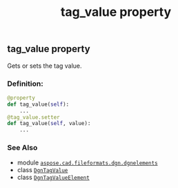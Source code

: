 ﻿---
title: tag_value property
second_title: Aspose.CAD for Python via .NET API References
description: 
type: docs
weight: 70
url: /aspose.cad.fileformats.dgn.dgnelements/dgntagvalueelement/tag_value/
is_root: false
---

## tag_value property


Gets or sets the tag value.
### Definition:
```python
@property
def tag_value(self):
    ...
@tag_value.setter
def tag_value(self, value):
    ...
```

### See Also
* module [`aspose.cad.fileformats.dgn.dgnelements`](../../)
* class [`DgnTagValue`](/cad/python-net/aspose.cad.fileformats.dgn/dgntagvalue)
* class [`DgnTagValueElement`](/cad/python-net/aspose.cad.fileformats.dgn.dgnelements/dgntagvalueelement)
